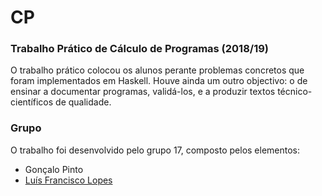 # CP

### Trabalho Prático de Cálculo de Programas (2018/19)
O trabalho prático colocou os alunos perante problemas concretos que foram implementados em Haskell. Houve ainda um outro
objectivo: o de ensinar a documentar programas, validá-los, e a produzir textos técnico-científicos de qualidade.

### Grupo
O trabalho foi desenvolvido pelo grupo 17, composto pelos elementos:
* Gonçalo Pinto
* [Luís Francisco Lopes]

[Luís Francisco Lopes]:https://github.com/chico2911